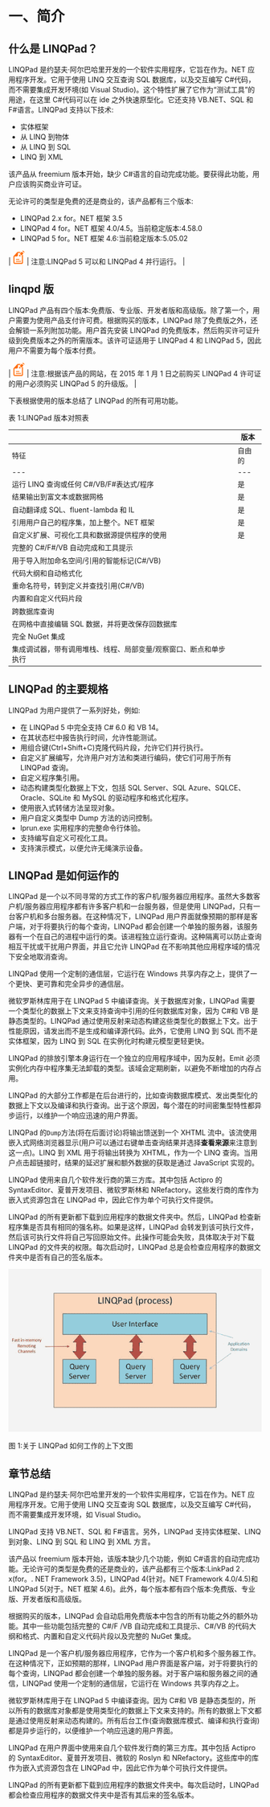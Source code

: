 # 一、简介

## 什么是 LINQPad？

LINQPad 是约瑟夫·阿尔巴哈里开发的一个软件实用程序，它旨在作为。NET 应用程序开发。它用于使用 LINQ 交互查询 SQL 数据库，以及交互编写 C#代码，而不需要集成开发环境(如 Visual Studio)。这个特性扩展了它作为“测试工具”的用途，在这里 C#代码可以在 ide 之外快速原型化。它还支持 VB.NET、SQL 和 F#语言。LINQPad 支持以下技术:

*   实体框架
*   从 LINQ 到物体
*   从 LINQ 到 SQL
*   LINQ 到 XML

该产品从 freemium 版本开始，缺少 C#语言的自动完成功能。要获得此功能，用户应该购买商业许可证。

无论许可的类型是免费的还是商业的，该产品都有三个版本:

*   LINQPad 2.x for。NET 框架 3.5
*   LINQPad 4 for。NET 框架 4.0/4.5。当前稳定版本:4.58.0
*   LINQPad 5 for。NET 框架 4.6:当前稳定版本:5.05.02

| ![](img/note.png) | 注意:LINQPad 5 可以和 LINQPad 4 并行运行。 |

## linqpd 版

LINQPad 产品有四个版本:免费版、专业版、开发者版和高级版。除了第一个，用户需要为使用产品支付许可费。根据购买的版本，LINQPad 除了免费版之外，还会解锁一系列附加功能。用户首先安装 LINQPad 的免费版本，然后购买许可证升级到免费版本之外的所需版本。该许可证适用于 LINQPad 4 和 LINQPad 5，因此用户不需要为每个版本付费。

| ![](img/note.png) | 注意:根据该产品的网站，在 2015 年 1 月 1 日之前购买 LINQPad 4 许可证的用户必须购买 LINQPad 5 的升级版。 |

下表根据使用的版本总结了 LINQPad 的所有可用功能。

表 1:LINQPad 版本对照表

|  | 版本 |
| --- | --- |
| 特征 | 自由的 | 赞成 | 开发者 | 溢价 |
| --- | --- | --- | --- | --- |
| 运行 LINQ 查询或任何 C#/VB/F#表达式/程序 | 是 | 是 | 是 | 是 |
| 结果输出到富文本或数据网格 | 是 | 是 | 是 | 是 |
| 自动翻译成 SQL、fluent-lambda 和 IL | 是 | 是 | 是 | 是 |
| 引用用户自己的程序集，加上整个。NET 框架 | 是 | 是 | 是 | 是 |
| 自定义扩展、可视化工具和数据源提供程序的使用 | 是 | 是 | 是 | 是 |
| 完整的 C#/F#/VB 自动完成和工具提示 |  | 是 | 是 | 是 |
| 用于导入附加命名空间/引用的智能标记(C#/VB) |  | 是 | 是 | 是 |
| 代码大纲和自动格式化 |  | 是 | 是 | 是 |
| 重命名符号，转到定义并查找引用(C#/VB) |  | 是 | 是 | 是 |
| 内置和自定义代码片段 |  |  | 是 | 是 |
| 跨数据库查询 |  |  | 是 | 是 |
| 在网格中直接编辑 SQL 数据，并将更改保存回数据库 |  |  | 是 | 是 |
| 完全 NuGet 集成 |  |  | 是 | 是 |
| 集成调试器，带有调用堆栈、线程、局部变量/观察窗口、断点和单步执行 |  |  |  | 是 |

## LINQPad 的主要规格

LINQPad 为用户提供了一系列好处，例如:

*   在 LINQPad 5 中完全支持 C# 6.0 和 VB 14。
*   在其状态栏中报告执行时间，允许性能测试。
*   用组合键(Ctrl+Shift+C)克隆代码片段，允许它们并行执行。
*   自定义扩展编写，允许用户对方法和类进行编码，使它们可用于所有 LINQPad 查询。
*   自定义程序集引用。
*   动态构建类型化数据上下文，包括 SQL Server、SQL Azure、SQLCE、Oracle、SQLite 和 MySQL 的驱动程序和格式化程序。
*   使用嵌入式转储方法呈现对象。
*   用户自定义类型中 Dump 方法的访问控制。
*   lprun.exe 实用程序的完整命令行体验。
*   支持编写自定义可视化工具。
*   支持演示模式，以便允许无绳演示设备。

## LINQPad 是如何运作的

LINQPad 是一个以不同寻常的方式工作的客户机/服务器应用程序。虽然大多数客户机/服务器应用程序都有许多客户机和一台服务器，但是使用 LINQPad，只有一台客户机和多台服务器。在这种情况下，LINQPad 用户界面就像预期的那样是客户端，对于将要执行的每个查询，LINQPad 都会创建一个单独的服务器，该服务器有一个在自己的进程中运行的类。该进程独立运行查询。这种隔离可以防止查询相互干扰或干扰用户界面，并且它允许 LINQPad 在不影响其他应用程序域的情况下安全地取消查询。

LINQPad 使用一个定制的通信层，它运行在 Windows 共享内存之上，提供了一个更快、更可靠和完全异步的通信层。

微软罗斯林库用于在 LINQPad 5 中编译查询。关于数据库对象，LINQPad 需要一个类型化的数据上下文来支持查询中引用的任何数据库对象，因为 C#和 VB 是静态类型的。LINQPad 通过使用反射来动态构建这些类型化的数据上下文。出于性能原因，请发出而不是生成和编译源代码。此外，它使用 LINQ 到 SQL 而不是实体框架，因为 LINQ 到 SQL 在实例化时构建元模型更轻更快。

LINQPad 的排放引擎本身运行在一个独立的应用程序域中，因为反射。Emit 必须实例化内存中程序集无法卸载的类型。该域会定期刷新，以避免不断增加的内存占用。

LINQPad 的大部分工作都是在后台进行的，比如查询数据库模式、发出类型化的数据上下文以及编译和执行查询。出于这个原因，每个潜在的时间密集型特性都异步运行，以维护一个响应迅速的用户界面。

LINQPad 的`Dump`方法(将在后面讨论)将输出馈送到一个 XHTML 流中。该流使用嵌入式网络浏览器显示(用户可以通过右键单击查询结果并选择**查看来源**来注意到这一点)。LINQ 到 XML 用于将输出转换为 XHTML，作为一个 LINQ 查询。当用户点击超链接时，结果的延迟扩展和额外数据的获取是通过 JavaScript 实现的。

LINQPad 使用来自几个软件发行商的第三方库。其中包括 Actipro 的 SyntaxEditor、夏普开发项目、微软罗斯林和 NRefactory。这些发行商的库作为嵌入式资源包含在 LINQPad 中，因此它作为单个可执行文件提供。

LINQPad 的所有更新都下载到应用程序的数据文件夹中。然后，LINQPad 检查新程序集是否具有相同的强名称。如果是这样，LINQPad 会转发到该可执行文件，然后该可执行文件将自己写回原始文件。此操作可能会失败，具体取决于对下载 LINQPad 的文件夹的权限。每次启动时，LINQPad 总是会检查应用程序的数据文件夹中是否有自己的签名版本。

![](img/image002.jpg)

图 1:关于 LINQPad 如何工作的上下文图

## 章节总结

LINQPad 是约瑟夫·阿尔巴哈里开发的一个软件实用程序，它旨在作为。NET 应用程序开发。它用于使用 LINQ 交互查询 SQL 数据库，以及交互编写 C#代码，而不需要集成开发环境，如 Visual Studio。

LINQPad 支持 VB.NET、SQL 和 F#语言。另外，LINQPad 支持实体框架、LINQ 到对象、LINQ 到 SQL 和 LINQ 到 XML 方言。

该产品以 freemium 版本开始，该版本缺少几个功能，例如 C#语言的自动完成功能。无论许可的类型是免费的还是商业的，该产品都有三个版本:LinkPad 2 . x(for。. NET Framework 3.5)，LINQPad 4(针对。NET Framework 4.0/4.5)和 LINQPad 5(对于。NET 框架 4.6)。此外，每个版本都有四个版本:免费版、专业版、开发者版和高级版。

根据购买的版本，LINQPad 会自动启用免费版本中包含的所有功能之外的额外功能。其中一些功能包括完整的 C#/F /VB 自动完成和工具提示、C#/VB 的代码大纲和格式、内置和自定义代码片段以及完整的 NuGet 集成。

LINQPad 是一个客户机/服务器应用程序，它作为一个客户机和多个服务器工作。在这种情况下，正如预期的那样，LINQPad 用户界面是客户端，对于将要执行的每个查询，LINQPad 都会创建一个单独的服务器。对于客户端和服务器之间的通信，LINQPad 使用一个定制的通信层，它运行在 Windows 共享内存之上。

微软罗斯林库用于在 LINQPad 5 中编译查询。因为 C#和 VB 是静态类型的，所以所有的数据库对象都是使用类型化的数据上下文来支持的。所有的数据上下文都是通过使用反射来动态构建的。所有后台工作(查询数据库模式、编译和执行查询)都是异步运行的，以便维护一个响应迅速的用户界面。

LINQPad 在用户界面中使用来自几个软件发行商的第三方库。其中包括 Actipro 的 SyntaxEditor、夏普开发项目、微软的 Roslyn 和 NRefactory。这些库中的库作为嵌入式资源包含在 LINQPad 中，因此它作为单个可执行文件提供。

LINQPad 的所有更新都下载到应用程序的数据文件夹中。每次启动时，LINQPad 都会检查应用程序的数据文件夹中是否有其后来的签名版本。